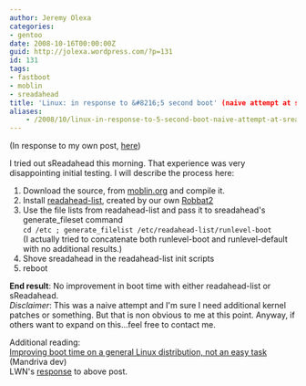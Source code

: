 ```yaml
---
author: Jeremy Olexa
categories:
- gentoo
date: 2008-10-16T00:00:00Z
guid: http://jolexa.wordpress.com/?p=131
id: 131
tags:
- fastboot
- moblin
- sreadahead
title: 'Linux: in response to &#8216;5 second boot' (naive attempt at sReadahead)'
aliases:
    - /2008/10/linux-in-response-to-5-second-boot-naive-attempt-at-sreadahead/
---
```


(In response to my own post, [here][1])

I tried out sReadahead this morning. That experience was very disappointing initial testing. I will describe the process here:

  1. Download the source, from [moblin.org][2] and compile it.
  2. Install [readahead-list][3], created by our own [Robbat2][4]
  3. Use the file lists from readahead-list and pass it to sreadahead's generate_fileset command  
    `cd /etc ; generate_filelist /etc/readahead-list/runlevel-boot`  
    (I actually tried to concatenate both runlevel-boot and runlevel-default with no additional results.)
  4. Shove sreadahead in the readahead-list init scripts
  5. reboot

**End result**: No improvement in boot time with either readahead-list or sReadahead.  
*Disclaimer*: This was a naive attempt and I'm sure I need additional kernel patches or something. But that is non obvious to me at this point. Anyway, if others want to expand on this...feel free to contact me.

Additional reading:  
[Improving boot time on a general Linux distribution, not an easy task][5] (Mandriva dev)  
LWN's [response][6] to above post.

 [1]: http://blog.jolexa.net/2008/10/14/linux-fastboot-my-bootchart/
 [2]: http://www.moblin.org/downloads/super-read-ahead-002
 [3]: http://packages.gentoo.org/package/sys-apps/readahead-list
 [4]: http://robbat2.livejournal.com/
 [5]: http://blog.crozat.net/2008/09/improving-boot-time-on-general-linux.html
 [6]: http://lwn.net/Articles/300873/